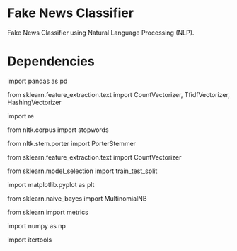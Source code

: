 # Fake News Classifier

Fake News Classifier using Natural Language Processing (NLP).

# Dependencies

import pandas as pd

from sklearn.feature_extraction.text import CountVectorizer, TfidfVectorizer, HashingVectorizer

import re

from nltk.corpus import stopwords

from nltk.stem.porter import PorterStemmer

from sklearn.feature_extraction.text import CountVectorizer

from sklearn.model_selection import train_test_split

import matplotlib.pyplot as plt

from sklearn.naive_bayes import MultinomialNB

from sklearn import metrics

import numpy as np

import itertools

